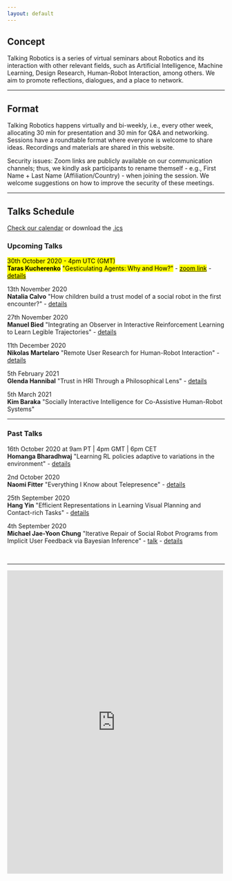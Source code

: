 ```yaml
---
layout: default
---
```


## Concept
Talking Robotics is a series of virtual seminars about Robotics and its interaction with other relevant fields, such as Artificial Intelligence, Machine Learning, Design Research, Human-Robot Interaction, among others. We aim to promote reflections, dialogues, and a place to network.

---

## Format
Talking Robotics happens virtually and bi-weekly, i.e., every other week, allocating 30 min for presentation and 30 min for Q&A and networking. Sessions have a roundtable format where everyone is welcome to share ideas. Recordings and materials are shared in this website.

Security issues: Zoom links are publicly available on our communication channels; thus, we kindly ask participants to rename themself - e.g., First Name + Last Name (Affiliation/Country) - when joining the session. We welcome suggestions on how to improve the security of these meetings.

---

## Talks Schedule
[Check our calendar](https://calendar.google.com/calendar/u/1?cid=dGFsa2luZ3JvYm90aWNzQGdtYWlsLmNvbQ) or download the [.ics](assets/talkingrobotics@gmail.com.ics)


### Upcoming Talks

<mark>30th October 2020 - 4pm UTC (GMT)</mark>\
**<mark>Taras Kucherenko</mark>**
<mark>"Gesticulating Agents: Why and How?"</mark> - [<mark>zoom link</mark>](https://washington.zoom.us/j/98035531694) - [<mark>details</mark>](./session_details/taras.html) 

13th November 2020\
**Natalia Calvo**
"How children build a trust model of a social robot in the first encounter?" - [details](./session_details/natalia.html) 

27th November 2020\
**Manuel Bied**
"Integrating an Observer in Interactive Reinforcement Learning to Learn Legible Trajectories" - [details](./session_details/manuel.html) 

11th December 2020\
**Nikolas Martelaro**
"Remote User Research for Human-Robot Interaction" - [details](./session_details/nikolas.html) 

5th February 2021\
**Glenda Hannibal**
"Trust in HRI Through a Philosophical Lens" - [details](./session_details/glenda.html) 

5th March 2021\
**Kim Baraka**
"Socially Interactive Intelligence for Co-Assistive Human-Robot Systems"

<hr />

### Past Talks
16th October 2020 at 9am PT | 4pm GMT | 6pm CET\
**Homanga Bharadhwaj**
"Learning RL policies adaptive to variations in the environment" - [details](./session_details/homanga.html) 

2nd October 2020\
**Naomi Fitter** "Everything I Know about Telepresence" - [details](./session_details/naomi.html)

25th September 2020\
**Hang Yin**
"Efficient Representations in Learning Visual Planning and Contact-rich Tasks" - [details](./session_details/hang.html) 

4th September 2020\
**Michael Jae-Yoon Chung**
"Iterative Repair of Social Robot Programs from Implicit User Feedback via Bayesian Inference" - [talk](https://youtu.be/lf36COCC2A4) - [details](./session_details/mike.html) 
 







<br />





<!--<iframe width="560" height="315" src="https://www.youtube.com/embed/5qap5aO4i9A" frameborder="0" allow="accelerometer; autoplay; encrypted-media; gyroscope; picture-in-picture" allowfullscreen></iframe>-->
    

---

<iframe src="https://docs.google.com/forms/d/e/1FAIpQLScLvZgBNdJPySiHizLnQPhOtnB6ud8IL1FWHvrZgij6RQ19uA/viewform?embedded=true" width="500" height="700" frameborder="0" marginheight="0" marginwidth="0">Loading…</iframe>
